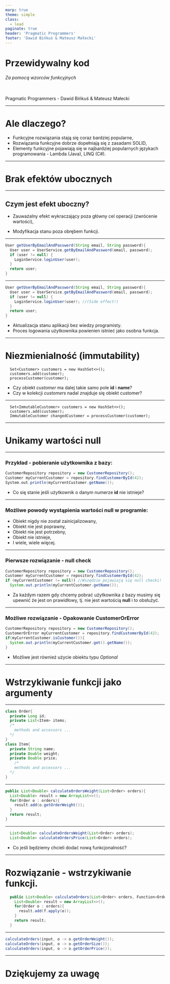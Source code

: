 ```yaml
---
marp: true
theme: simple
class:
  - lead
paginate: true
header: 'Pragmatic Programmers'
footer: 'Dawid Bińkuś & Mateusz Małecki'
---
```

<!-- _class: invert -->
# Przewidywalny kod
###### Za pomocą wzorców funkcyjnych
<br>
Pragmatic Programmers - Dawid Bińkuś & Mateusz Małecki

---
# Ale dlaczego?
- Funkcyjne rozwiązania stają się coraz bardziej popularne,
- Rozwiązania funkcyjne dobrze dopełniają się z zasadami SOLID,
- Elementy funkcyjne pojawiają się w najbardziej popularnych językach programowania - Lambda (Java), LINQ (C#).
---
# Brak efektów ubocznych
---
## Czym jest efekt uboczny?
- Zauważalny efekt wykraczający poza główny cel operacji (zwrócenie wartości),


- Modyfikacja stanu poza obrębem funkcji.

---
```Java
User getUserByEmailAndPassword(String email, String password){
  User user = UserService.getByEmailAndPassword(email, password);
  if (user != null) {
    LoginService.loginUser(user);
  }
  return user;
}
```
---
```java
User getUserByEmailAndPassword(String email, String password){
  User user = UserService.getByEmailAndPassword(email, password);
  if (user != null) {
    LoginService.loginUser(user); //(Side effect!)
  }
  return user;
}
```
- Aktualizacja stanu aplikacji bez wiedzy programisty.
- Proces logowania użytkownika powienien istnieć jako osobna funkcja.
---
# Niezmienialność (immutability)
```
  Set<Customer> customers = new HashSet<>();
  customers.add(customer);
  processCustomer(customer);
```

- Czy obiekt *customer* ma dalej takie samo pole **id** i **name**?
- Czy w kolekcji *customers* nadal znajduje się obiekt customer? 
---
```
  Set<ImmutableCustomer> customers = new HashSet<>();
  customers.add(customer);
  ImmutableCustomer changedCustomer = processCustomer(customer);
```
---
# Unikamy wartości null
---
### Przykład - pobieranie użytkownika z bazy:
```scala
CustomerRepository repository = new CustomerRepository();
Customer myCurrentCustomer = repository.findCustomerById(42);
System.out.println(myCurrentCustomer.getName());
```

- Co się stanie jeśli użytkownik o danym numerze **id** nie istnieje? 

---
### Możliwe powody wystąpienia wartości null w programie:
- Obiekt nigdy nie został zainicjalizowany,
- Obiekt nie jest poprawny,
- Obiekt nie jest potrzebny,
- Obiekt nie istnieje,
- I wiele, wiele więcej.
---
### Pierwsze rozwiązanie - null check
```java
CustomerRepository repository = new CustomerRepository();
Customer myCurrentCustomer = repository.findCustomerById(42);
if (myCurrentCustomer != null)) //Wszędzie pojawiają się null checki!
  System.out.println(myCurrentCustomer.getName());
```

- Za każdym razem gdy chcemy pobrać użytkownika z bazy musimy się upewnić że jest on prawidłowy, tj. nie jest wartością **null** i to obsłużyć.

---
### Możliwe rozwiązanie - Opakowanie CustomerOrError
``` java
CustomerRepository repository = new CustomerRepository();
CustomerOrError myCurrentCustomer = repository.findCustomerById(42);
if(myCurrentCustomer.isCustomer()){
  System.out.println(myCurrentCustomer.get().getName());
}
```

- Możliwe jest również użycie obiektu typu *Optional*
---
# Wstrzykiwanie funkcji jako argumenty
---
```java
class Order{
  private Long id;
  private List<Item> items;
  /*
    methods and accessors ...
  */
}
class Item{
  private String name;
  private Double weight;
  private Double price;
    /*
    methods and accessors ...
  */
}
```
---
```java
public List<Double> calculateOrdersWeight(List<Order> orders){
  List<Double> result = new ArrayList<>();
  for(Order o : orders){
    result.add(o.getOrderWeight());
  }
  return result;
}
```
---
```java
  List<Double> calculateOrdersWeight(List<Order> orders);
  List<Double> calculateOrdersPrice(List<Order> orders);
```
- Co jeśli będziemy chcieli dodać nową funkcjonalność?
---
# Rozwiązanie - wstrzykiwanie funkcji.
```java
  public List<Double> calculateOrders(List<Order> orders, Function<Order, Double> f) {
    List<Double> result = new ArrayList<>();
    for(Order o : orders){
      result.add(f.apply(o));
    }
    return result;
  }
```
---
```java
calculateOrders(input, o -> o.getOrderWeight());
calculateOrders(input, o -> o.getOrderSize());
calculateOrders(input, o -> o.getOrderPrice());
```
---
# Dziękujemy za uwagę